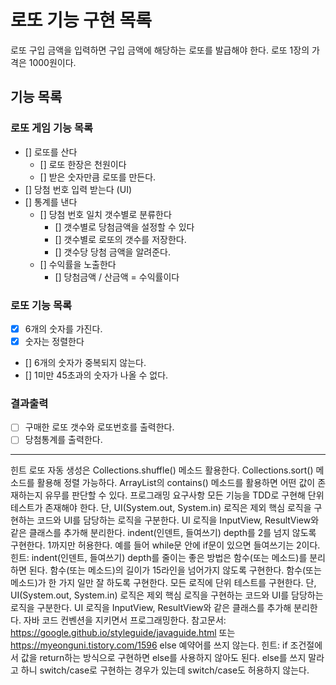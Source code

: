 # 로또 기능 구현 목록

로또 구입 금액을 입력하면 구입 금액에 해당하는 로또를 발급해야 한다.
로또 1장의 가격은 1000원이다.

## 기능 목록
### 로또 게임 기능 목록
  - [] 로또를 산다 
    - [] 로또 한장은 천원이다
    - [] 받은 숫자만큼 로또를 만든다.
  - [] 당첨 번호 입력 받는다 (UI)
  - [] 통계를 낸다 
    - [] 당첨 번호 일치 갯수별로 분류한다
      - [] 갯수별로 당첨금액을 설정할 수 있다
      - [] 갯수별로 로또의 갯수를 저장한다.
      - [] 갯수당 당첨 금액을 알려준다.
    - [] 수익률을 노출한다
      - [] 당첨금액 / 산금액 = 수익률이다
### 로또 기능 목록
  - [x] 6개의 숫자를 가진다.
  - [x] 숫자는 정렬한다
  - [] 6개의 숫자가 중복되지 않는다.
  - [] 1미만 45초과의 숫자가 나올 수 없다.
### 결과출력
 - [ ] 구매한 로또 갯수와 로또번호를 출력한다.
 - [ ] 당첨통계를 출력한다.

----
힌트
로또 자동 생성은 Collections.shuffle() 메소드 활용한다.
Collections.sort() 메소드를 활용해 정렬 가능하다.
ArrayList의 contains() 메소드를 활용하면 어떤 값이 존재하는지 유무를 판단할 수 있다.
프로그래밍 요구사항
모든 기능을 TDD로 구현해 단위 테스트가 존재해야 한다. 단, UI(System.out, System.in) 로직은 제외
핵심 로직을 구현하는 코드와 UI를 담당하는 로직을 구분한다.
UI 로직을 InputView, ResultView와 같은 클래스를 추가해 분리한다.
indent(인덴트, 들여쓰기) depth를 2를 넘지 않도록 구현한다. 1까지만 허용한다.
예를 들어 while문 안에 if문이 있으면 들여쓰기는 2이다.
힌트: indent(인덴트, 들여쓰기) depth를 줄이는 좋은 방법은 함수(또는 메소드)를 분리하면 된다.
함수(또는 메소드)의 길이가 15라인을 넘어가지 않도록 구현한다.
함수(또는 메소드)가 한 가지 일만 잘 하도록 구현한다.
모든 로직에 단위 테스트를 구현한다. 단, UI(System.out, System.in) 로직은 제외
핵심 로직을 구현하는 코드와 UI를 담당하는 로직을 구분한다.
UI 로직을 InputView, ResultView와 같은 클래스를 추가해 분리한다.
자바 코드 컨벤션을 지키면서 프로그래밍한다.
참고문서: https://google.github.io/styleguide/javaguide.html 또는 https://myeonguni.tistory.com/1596
else 예약어를 쓰지 않는다.
힌트: if 조건절에서 값을 return하는 방식으로 구현하면 else를 사용하지 않아도 된다.
else를 쓰지 말라고 하니 switch/case로 구현하는 경우가 있는데 switch/case도 허용하지 않는다.